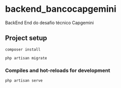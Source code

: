 # backend_bancocapgemini

BackEnd End do desafio técnico Capgemini

## Project setup
```
composer install
```
```
php artisan migrate
```

### Compiles and hot-reloads for development
```
php artisan serve
```
